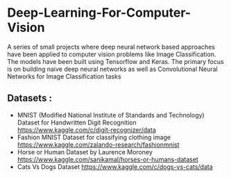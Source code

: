 # Deep-Learning-For-Computer-Vision
A series of small projects where deep neural network based approaches have been applied to computer vision problems like Image Classification.
The models have been built using Tensorflow and Keras. The primary focus is on building naive deep neural networks as well as Convolutional Neural Networks for Image Classification tasks  

## Datasets :
- MNIST (Modified National Institute of Standards and Technology) Dataset for Handwritten Digit Recognition 
  https://www.kaggle.com/c/digit-recognizer/data
- Fashion MNIST Dataset for classifying clothing image 
  https://www.kaggle.com/zalando-research/fashionmnist
- Horse or Human Dataset by Laurence Moroney   
  https://www.kaggle.com/sanikamal/horses-or-humans-dataset
- Cats Vs Dogs Dataset 
  https://www.kaggle.com/c/dogs-vs-cats/data

